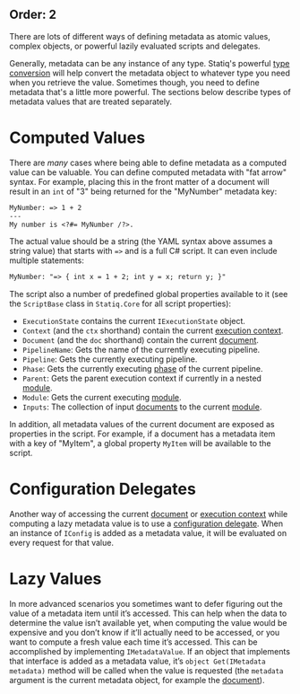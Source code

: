 Order: 2
---
There are lots of different ways of defining metadata as atomic values, complex objects, or powerful lazily evaluated scripts and delegates.

Generally, metadata can be any instance of any type. Statiq's powerful [type conversion](xref:accessing-metadata#type-conversion) will help convert the metadata object to whatever type you need when you retrieve the value. Sometimes though, you need to define metadata that's a little more powerful. The sections below describe types of metadata values that are treated separately.

# Computed Values

There are _many_ cases where being able to define metadata as a computed value can be valuable. You can define computed metadata with "fat arrow" syntax. For example, placing this in the front matter of a document will result in an `int` of "3" being returned for the "MyNumber" metadata key:

```txt
MyNumber: => 1 + 2
---
My number is <?#= MyNumber /?>.
```

The actual value should be a string (the YAML syntax above assumes a string value) that starts with `=>` and is a full C# script. It can even include multiple statements:

```txt
MyNumber: "=> { int x = 1 + 2; int y = x; return y; }"
```

The script also a number of predefined global properties available to it (see the `ScriptBase` class in `Statiq.Core` for all script properties):

- `ExecutionState` contains the current `IExecutionState` object.
- `Context` (and the `ctx` shorthand) contain the current [execution context](xref:execution#execution-context).
- `Document` (and the `doc` shorthand) contain the current [document](xref:documents-and-metadata).
- `PipelineName`: Gets the name of the currently executing pipeline.
- `Pipeline`: Gets the currently executing pipeline.
- `Phase`: Gets the currently executing [phase](xref:pipelines-and-modules#phases) of the current pipeline.
- `Parent`: Gets the parent execution context if currently in a nested [module](xref:about-modules).
- `Module`: Gets the current executing [module](xref:about-modules).
- `Inputs`: The collection of input [documents](xref:documents-and-metadata) to the current [module](xref:about-modules).

In addition, all metadata values of the current document are exposed as properties in the script. For example, if a document has a metadata item with a key of "MyItem", a global property `MyItem` will be available to the script.

# Configuration Delegates

Another way of accessing the current [document](xref:documents-and-metadata) or [execution context](xref:execution#execution-context) while computing a lazy metadata value is to use a [configuration delegate](xref:configuration-delegates). When an instance of `IConfig` is added as a metadata value, it will be evaluated on every request for that value.

# Lazy Values

In more advanced scenarios you sometimes want to defer figuring out the value of a metadata item until it’s accessed. This can help when the data to determine the value isn’t available yet, when computing the value would be expensive and you don’t know if it’ll actually need to be accessed, or you want to compute a fresh value each time it’s accessed. This can be accomplished by implementing `IMetadataValue`. If an object that implements that interface is added as a metadata value, it’s `object Get(IMetadata metadata)` method will be called when the value is requested (the `metadata` argument is the current metadata object, for example the [document](xref:documents-and-metadata)).
